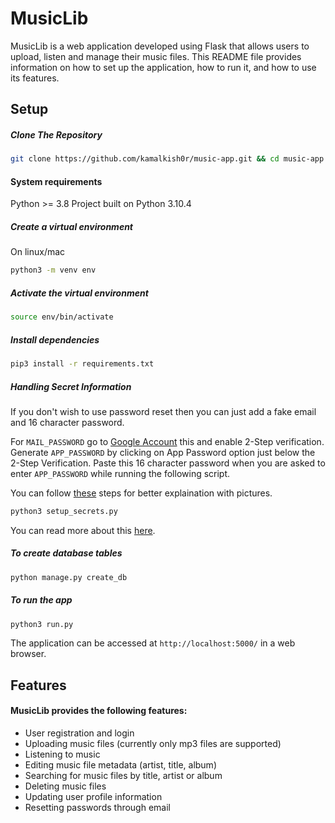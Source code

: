 # MusicLib

MusicLib is a web application developed using Flask that allows users to upload, listen and manage their music files. This README file provides information on how to set up the application, how to run it, and how to use its features.

## Setup

##### Clone The Repository

```bash
git clone https://github.com/kamalkish0r/music-app.git && cd music-app
```

#### System requirements

Python >= 3.8
Project built on Python 3.10.4

##### Create a virtual environment

On linux/mac

```bash
python3 -m venv env
```

##### Activate the virtual environment

```bash
source env/bin/activate
```

##### Install dependencies

```bash
pip3 install -r requirements.txt
```

##### Handling Secret Information

If you don't wish to use password reset then you can just add a fake email and 16 character password.

For `MAIL_PASSWORD` go to <a href="https://myaccount.google.com/u/5/security/" target="_blank">Google Account</a> this and enable 2-Step verification.
Generate `APP_PASSWORD` by clicking on App Password option just below the 2-Step Verification.
Paste this 16 character password when you are asked to enter `APP_PASSWORD` while running the following script.

You can follow <a href="https://stackoverflow.com/a/72734404/16777411/" target="_blank">these</a> steps for better explaination with pictures.

```bash
python3 setup_secrets.py
```

You can read more about this <a href="https://support.google.com/accounts/answer/185833?hl=en/" target="_blank">here</a>.

##### To create database tables

```bash
python manage.py create_db
```

##### To run the app

```bash
python3 run.py
```

The application can be accessed at `http://localhost:5000/` in a web browser.

## Features

#### MusicLib provides the following features:

-   User registration and login
-   Uploading music files (currently only mp3 files are supported)
-   Listening to music
-   Editing music file metadata (artist, title, album)
-   Searching for music files by title, artist or album
-   Deleting music files
-   Updating user profile information
-   Resetting passwords through email
